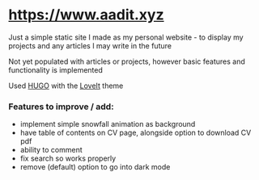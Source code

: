 # https://www.aadit.xyz
Just a simple static site I made as my personal website - to display my projects and any articles I may write in the future

Not yet populated with articles or projects, however basic features and functionality is implemented

Used [HUGO](https://github.com/gohugoio/hugo) with the [LoveIt](https://github.com/dillonzq/LoveIt) theme
### Features to improve / add:
- implement simple snowfall animation as background
- have table of contents on CV page, alongside option to download CV pdf
- ability to comment
- fix search so works properly
- remove (default) option to go into dark mode

